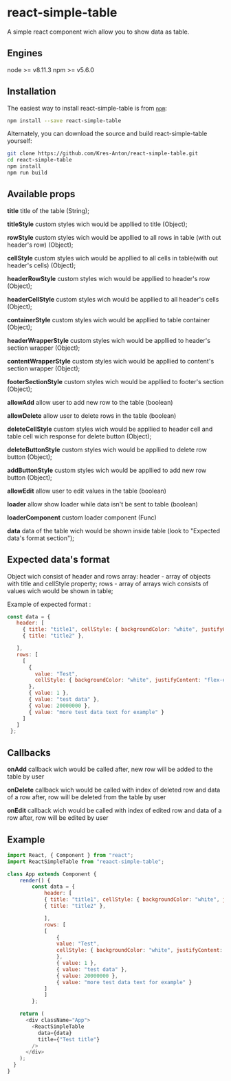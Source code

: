 # react-simple-table

A simple react component wich allow you to show data as table.

## Engines
node >= v8.11.3
npm >= v5.6.0

## Installation

The easiest way to install react-simple-table is from [`npm`](https://www.npmjs.com/):

```sh
npm install --save react-simple-table
```

Alternately, you can download the source and build react-simple-table yourself:

```sh
git clone https://github.com/Kres-Anton/react-simple-table.git
cd react-simple-table
npm install
npm run build
```

## Available props

**title**
	title of the table (String);

**titleStyle**
	custom styles wich would be appllied to title (Object);

**rowStyle**
	custom styles wich would be appllied to all rows in table (with out header's row) (Object);

**cellStyle**
	custom styles wich would be appllied to all cells in table(with out header's cells) (Object);

**headerRowStyle**
	custom styles wich would be appllied to header's row (Object);

**headerCellStyle**
	custom styles wich would be appllied to all header's cells (Object);

**containerStyle**
	custom styles wich would be appllied to table container (Object);

**headerWrapperStyle**
	custom styles wich would be appllied to header's section wrapper (Object);

**contentWrapperStyle**
	custom styles wich would be appllied to content's section wrapper (Object);

**footerSectionStyle**
	custom styles wich would be appllied to footer's section (Object);

**allowAdd**
	allow user to add new row to the table (boolean)

**allowDelete**
	allow user to delete rows in the table (boolean)

**deleteCellStyle**
	custom styles wich would be appllied to header cell and table cell wich response for delete button (Object);

**deleteButtonStyle**
	custom styles wich would be appllied to delete row button (Object);

**addButtonStyle**
	custom styles wich would be appllied to add new row button (Object);

**allowEdit**
	allow user to edit values in the table (boolean)

**loader**
	allow show loader while data isn't be sent to table (boolean)

**loaderComponent**
	custom loader component (Func)

**data**
	data of the table wich would be shown inside table (look to "Expected data's format section");


## Expected data's format

  Object wich consist of header and rows array:
   header - array of objects with title and cellStyle property;
   rows - array of arrays wich consists of values wich would be shown in table;

 Example of expected format : 
 ```js
 const data = {
    header: [
      { title: "title1", cellStyle: { backgroundColor: "white", justifyContent: "flex-end" } },
      { title: "title2" },

    ],
    rows: [
      [
        {
          value: "Test",
          cellStyle: { backgroundColor: "white", justifyContent: "flex-end" }
        },
        { value: 1 },
        { value: "test data" },
        { value: 20000000 },
        { value: "more test data text for example" }
      ]
    ]
  };
```

## Callbacks

**onAdd**
	callback wich would be called after, new row will be added to the table by user

**onDelete**
	callback wich would be called with index of deleted row and data of a row after, row will be deleted from the table by user

**onEdit**
	callback wich would be called with index of edited row and data of a row after, row will be edited by user


## Example 
```js
import React, { Component } from "react";
import ReactSimpleTable from "reaact-simple-table";

class App extends Component {
    render() {
        const data = {
            header: [
            { title: "title1", cellStyle: { backgroundColor: "white", justifyContent: "flex-end" } },
            { title: "title2" },

            ],
            rows: [
            [
                {
                value: "Test",
                cellStyle: { backgroundColor: "white", justifyContent: "flex-end" }
                },
                { value: 1 },
                { value: "test data" },
                { value: 20000000 },
                { value: "more test data text for example" }
            ]
            ]
        };

    return (
      <div className="App">
        <ReactSimpleTable
          data={data}
          title={"Test title"}
        />
      </div>
    );
  }
}
```